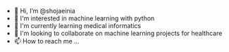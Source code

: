 - 👋 Hi, I’m @shojaeinia
- 👀 I'm interested in machine learning with python
- 🌱 I'm currently learning medical informatics 
- 💞️ I'm looking to collaborate on machine learning projects for healthcare
- 📫 How to reach me ...

<!---
shojaeinia/shojaeinia is a ✨ special ✨ repository because its `README.md` (this file) appears on your GitHub profile.
You can click the Preview link to take a look at your changes.
--->
